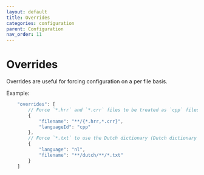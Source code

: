 ```yaml
---
layout: default
title: Overrides
categories: configuration
parent: Configuration
nav_order: 11
---
```


<!--- Remove published when the page is ready  --->

# Overrides

Overrides are useful for forcing configuration on a per file basis.

Example:

```javascript
    "overrides": [
        // Force `*.hrr` and `*.crr` files to be treated as `cpp` files:
        {
            "filename": "**/{*.hrr,*.crr}",
            "languageId": "cpp"
        },
        // Force `*.txt` to use the Dutch dictionary (Dutch dictionary needs to be installed separately):
        {
            "language": "nl",
            "filename": "**/dutch/**/*.txt"
        }
    ]
```

<!---
    These are at the bottom because the VSCode Marketplace leaves a bit space at the top

    codeTypo:disableCompoundWords
    codeTypo:ignore  compoundwords stringlength errornumber
    codeTypo:ignore jsja goededag alek wheerd behaviour tsmerge QQQQQ ncode
    codeTypo:includeRegExp Everything
    codeTypo:ignore hte variabele alinea
    codeTypo:ignore mkdirp githubusercontent khulnasoft vsmarketplacebadge visualstudio
    codeTypo:words Verdana
    codeTypo:ignore ieeees beees treeees
    codeTypo:ignore amet
-->

<!---
You can use the [editor on GitHub](https://github.com/khulnasoft/codetypo/edit/main/docs/index.md) to maintain and preview the content for your website in Markdown files.
--->

